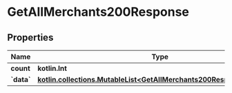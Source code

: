 
# GetAllMerchants200Response

## Properties
Name | Type | Description | Notes
------------ | ------------- | ------------- | -------------
**count** | **kotlin.Int** |  |  [optional]
**&#x60;data&#x60;** | [**kotlin.collections.MutableList&lt;GetAllMerchants200ResponseDataInner&gt;**](GetAllMerchants200ResponseDataInner.md) |  |  [optional]



